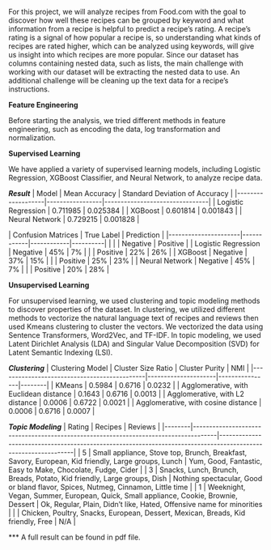 For this project, we will analyze recipes from Food.com with the goal to discover how well these recipes can be grouped by keyword and what information from a recipe is helpful to predict a recipe’s rating. A recipe’s rating is a signal of how popular a recipe is, so understanding what kinds of recipes are rated higher, which can be analyzed using keywords, will give us insight into which recipes are more popular. Since our dataset has columns containing nested data, such as lists, the main challenge with working with our dataset will be extracting the nested data to use. An additional challenge will be cleaning up the text data for a recipe’s instructions.

**Feature Engineering**

Before starting the analysis, we tried different methods in feature engineering, such as encoding the data, log transformation and normalization. 

**Supervised Learning**

We have applied a variety of supervised learning models, including Logistic Regression, XGBoost Classifier, and Neural Network, to analyze recipe data.

***Result***
| Model             | Mean Accuracy   | Standard Deviation of Accuracy |
|-------------------|-----------------|--------------------------------|
| Logistic Regression | 0.711985      | 0.025384                       |
| XGBoost           | 0.601814        | 0.001843                       |
| Neural Network    | 0.729215        | 0.001828                       |

| Confusion Matrices   | True Label | Prediction            |
|----------------------|------------|------------|----------|
|                      |            | Negative   | Positive |
| Logistic Regression  | Negative   | 45%        | 7%       |
|                      | Positive   | 22%        | 26%      |
| XGBoost              | Negative   | 37%        | 15%      |
|                      | Positive   | 25%        | 23%      |
| Neural Network       | Negative   | 45%        | 7%       |
|                      | Positive   | 20%        | 28%      |



**Unsupervised Learning**

For unsupervised learning, we used clustering and topic modeling methods to discover properties of the dataset. In clustering, we utilized different methods to vectorize the natural language text of recipes and reviews then used Kmeans clustering to cluster the vectors. We vectorized the data using Sentence Transformers, Word2Vec, and TF-IDF. In topic modeling, we used Latent Dirichlet Analysis (LDA) and Singular Value Decomposition (SVD) for Latent Semantic Indexing (LSI).

***Clustering***
| Clustering Model                            | Cluster Size Ratio | Cluster Purity | NMI    |
|---------------------------------------------|---------------------|----------------|--------|
| KMeans                                      | 0.5984              | 0.6716         | 0.0232 |
| Agglomerative, with Euclidean distance      | 0.1643              | 0.6716         | 0.0013 |
| Agglomerative, with L2 distance             | 0.0006              | 0.6722         | 0.0021 |
| Agglomerative, with cosine distance         | 0.0006              | 0.6716         | 0.0007 |

***Topic Modeling***
| Rating | Recipes                                                                             | Reviews                                                                                                       |
|--------|-------------------------------------------------------------------------------------|---------------------------------------------------------------------------------------------------------------|
| 5      | Small appliance, Stove top, Brunch, Breakfast, Savory, European, Kid friendly, Large groups, Lunch | Yum, Good, Fantastic, Easy to Make, Chocolate, Fudge, Cider                                             |
| 3      | Snacks, Lunch, Brunch, Breads, Potato, Kid friendly, Large groups, Dish            | Nothing spectacular, Good or bland flavor, Spices, Nutmeg, Cinnamon, Little time                          |
| 1      | Weeknight, Vegan, Summer, European, Quick, Small appliance, Cookie, Brownie, Dessert | Ok, Regular, Plain, Didn’t like, Hated, Offensive name for minorities                                      |
|        | Chicken, Poultry, Snacks, European, Dessert, Mexican, Breads, Kid friendly, Free   | N/A                                                                                                           |


*** A full result can be found in pdf file.
